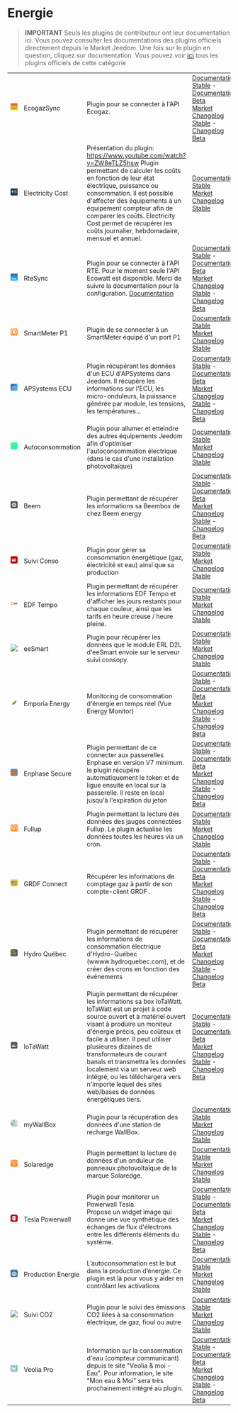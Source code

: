 
# Energie


>**IMPORTANT**
>Seuls les plugins de contributeur ont leur documentation ici. Vous pouvez consulter les documentations des plugins officiels directement depuis le Market Jeedom. Une fois sur le plugin en question, cliquez sur documentation.
>Vous pouvez voir [ici](https://market.jeedom.com/index.php?v=d&p=market&type=plugin&categorie=energy) tous les plugins officiels de cette catégorie


| | | | |
|--- | --- | --- | ---|
|<img src="EcogazSync/EcogazSync_icon.png" class="pluginLogo" width="100" />|EcogazSync|Plugin pour se connecter à l'API Ecogaz.|[Documentation Stable](https://github.com/impulsio/EcogazSync/blob/main/docs/fr_FR/index.md) - [Documentation Beta](https://github.com/impulsio/EcogazSync/blob/beta/docs/fr_FR/index.md)<br/>[Market](https://market.jeedom.com/index.php?v=d&p=market_display&id=4347)<br/>[Changelog Stable](https://github.com/impulsio/EcogazSync/blob/main/docs/fr_FR/changelog.md) - [Changelog Beta](https://github.com/impulsio/EcogazSync/blob/beta/docs/fr_FR/changelog.md)|
|<img src="ElectricityCost/ElectricityCost_icon.png" class="pluginLogo" width="100" />|Electricity Cost|Présentation du plugin: https://www.youtube.com/watch?v=ZW8eTLZ5hsw  Plugin permettant de calculer les coûts en fonction de leur état électrique, puissance ou consommation. Il est possible d'affecter des équipements à un équipement compteur afin de comparer les coûts. Electricity Cost permet de récupérer les coûts journalier, hebdomadaire, mensuel et annuel.|[Documentation Stable](https://hbedek.github.io/Jeedom_docs/docs/ElectricityCost/fr_FR/)<br/>[Market](https://market.jeedom.com/index.php?v=d&p=market_display&id=4179)<br/>[Changelog Stable](https://hbedek.github.io/Jeedom_docs/docs/ElectricityCost/fr_FR/changelog)|
|<img src="RteSync/RteSync_icon.png" class="pluginLogo" width="100" />|RteSync|Plugin pour se connecter à l'API RTE. Pour le moment seule l'API Ecowatt est disponible. Merci de suivre la documentation pour la configuration. [Documentation](https://github.com/impulsio/RteSync/blob/beta/docs/fr_FR/index.md)|[Documentation Stable](https://github.com/impulsio/RteSync/blob/main/docs/fr_FR/index.md) - [Documentation Beta](https://github.com/impulsio/RteSync/blob/beta/docs/fr_FR/index.md)<br/>[Market](https://market.jeedom.com/index.php?v=d&p=market_display&id=4338)<br/>[Changelog Stable](https://github.com/impulsio/RteSync/blob/main/docs/fr_FR/changelog.md) - [Changelog Beta](https://github.com/impulsio/RteSync/blob/beta/docs/fr_FR/changelog.md)|
|<img src="SmartMeterP1/SmartMeterP1_icon.png" class="pluginLogo" width="100" />|SmartMeter P1|Plugin de se connecter à un SmartMeter équipé d'un port P1|[Documentation Stable](https://mips2648.github.io/jeedom-plugins-docs/SmartMeterP1/fr_FR/)<br/>[Market](https://market.jeedom.com/index.php?v=d&p=market_display&id=4190)<br/>[Changelog Stable](https://mips2648.github.io/jeedom-plugins-docs/SmartMeterP1/fr_FR/changelog)|
|<img src="aps_ecu/aps_ecu_icon.png" class="pluginLogo" width="100" />|APSystems ECU|Plugin récupérant les données d'un ECU d'APSystems dans Jeedom. Il récupère les informations sur l'ECU, les micro-onduleurs, la puissance générée par module, les tensions, les températures...|[Documentation Stable](https://nchoiset.github.io/jeedom-plugins-doc/aps_ecu/fr_FR/index) - [Documentation Beta](https://nchoiset.github.io/jeedom-plugins-doc/aps_ecu/fr_FR/beta/index)<br/>[Market](https://market.jeedom.com/index.php?v=d&p=market_display&id=4318)<br/>[Changelog Stable](https://nchoiset.github.io/jeedom-plugins-doc/aps_ecu/fr_FR/changelog) - [Changelog Beta](https://nchoiset.github.io/jeedom-plugins-doc/aps_ecu/fr_FR/beta/changelog)|
|<img src="autoconso/autoconso_icon.png" class="pluginLogo" width="100" />|Autoconsommation|Plugin pour allumer et etteindre des autres équipements Jeedom afin d'optimiser l'autoconsommation électrique (dans le cas d'une installation photovoltaïque)|[Documentation Stable](https://bwibwi13.github.io/plugin-autoconso/fr_FR)<br/>[Market](https://market.jeedom.com/index.php?v=d&p=market_display&id=4322)<br/>[Changelog Stable](https://bwibwi13.github.io/plugin-autoconso/fr_FR/changelog)|
|<img src="beem/beem_icon.png" class="pluginLogo" width="100" />|Beem|Plugin permettant de récupérer les informations sa Beembox de chez Beem energy|[Documentation Stable](https://flobul-domotique.fr/presentation-et-documentation-du-plugin-beem-pour-jeedom/) - [Documentation Beta](https://flobul-domotique.fr/presentation-et-documentation-du-plugin-beem-pour-jeedom/)<br/>[Market](https://market.jeedom.com/index.php?v=d&p=market_display&id=4337)<br/>[Changelog Stable](https://flobul-domotique.fr/liste-des-versions-du-plugin-beem-pour-jeedom/) - [Changelog Beta](https://flobul-domotique.fr/liste-des-versions-du-plugin-beem-pour-jeedom/)|
|<img src="conso/conso_icon.png" class="pluginLogo" width="100" />|Suivi Conso|Plugin pour gérer sa consommation énergétique (gaz, électricité et eau) ainsi que sa production |[Documentation Stable](https://mickeys27.github.io/Docs/conso/fr_FR/)<br/>[Market](https://market.jeedom.com/index.php?v=d&p=market_display&id=1805)<br/>[Changelog Stable](https://mickeys27.github.io/Docs/conso/fr_FR/changelog)|
|<img src="edf_tempo/edf_tempo_icon.png" class="pluginLogo" width="100" />|EDF Tempo|Plugin permettant de récupérer les informations EDF Tempo et d'afficher les jours restants pour chaque couleur, ainsi que les tarifs en heure creuse / heure pleine.|[Documentation Stable](https://github.com/idoexp/jeedom_edf_tempo#edf-tempo-pour-jeedom)<br/>[Market](https://market.jeedom.com/index.php?v=d&p=market_display&id=4432)<br/>[Changelog Stable](https://github.com/idoexp/jeedom_edf_tempo#changelog)|
|<img src="eesmart/eesmart_icon.png" class="pluginLogo" width="100" />|eeSmart|Plugin pour récupérer les données que le module ERL D2L d'eeSmart envoie sur le serveur suivi.consopy.|[Documentation Stable](https://caelion.github.io/jeedom-plugins-documentation/eeSmart/fr_FR/)<br/>[Market](https://market.jeedom.com/index.php?v=d&p=market_display&id=3933)<br/>[Changelog Stable](https://caelion.github.io/jeedom-plugins-documentation/eeSmart/fr_FR/changelog)|
|<img src="emporiapro/emporiapro_icon.png" class="pluginLogo" width="100" />|Emporia Energy|Monitoring de consommation d'énergie en temps réel (Vue Energy Monitor)|[Documentation Stable](https://thanaus.github.io/jeedom_docs/plugins/emporiapro/fr_FR/) - [Documentation Beta](https://thanaus.github.io/jeedom_docs/plugins/emporiapro/fr_FR/)<br/>[Market](https://market.jeedom.com/index.php?v=d&p=market_display&id=4409)<br/>[Changelog Stable](https://thanaus.github.io/jeedom_docs/plugins/emporiapro/fr_FR/changelog) - [Changelog Beta](https://thanaus.github.io/jeedom_docs/plugins/emporiapro/fr_FR/changelog)|
|<img src="enphasesecur/enphasesecur_icon.png" class="pluginLogo" width="100" />|Enphase Secure|Plugin permettant de ce connecter aux passerelles Enphase en version V7 minimum.<br>le plugin récupére automatiquement le token et de ligue ensuite en local sur la passerelle. Il reste en local jusqu'à l'expiration du jeton|[Documentation Stable](https://cddu33.github.io/enphase_secure/fr_FR/index) - [Documentation Beta](https://cddu33.github.io/enphase_secure/fr_FR/beta_doc)<br/>[Market](https://market.jeedom.com/index.php?v=d&p=market_display&id=4334)<br/>[Changelog Stable](https://cddu33.github.io/enphase_secure/fr_FR/changelog) - [Changelog Beta](https://cddu33.github.io/enphase_secure/fr_FR/changelog_beta)|
|<img src="fullup/fullup_icon.png" class="pluginLogo" width="100" />|Fullup|Plugin permettant la lecture des données des jauges connectées Fullup. Le plugin actualise les données toutes les heures via un cron.|[Documentation Stable](https://mips2648.github.io/jeedom-plugins-docs/fullup/fr_FR/)<br/>[Market](https://market.jeedom.com/index.php?v=d&p=market_display&id=3445)<br/>[Changelog Stable](https://mips2648.github.io/jeedom-plugins-docs/fullup/fr_FR/changelog)|
|<img src="grdfConnect/grdfConnect_icon.png" class="pluginLogo" width="100" />|GRDF Connect|Récupérer les informations de comptage gaz à partir de son compte-client GRDF .|[Documentation Stable](https://limad.github.io/plugins-docs/plugin-grdfConnect/fr_FR) - [Documentation Beta](https://limad.github.io/plugins-docs/plugin-grdfConnect/fr_FR)<br/>[Market](https://market.jeedom.com/index.php?v=d&p=market_display&id=4381)<br/>[Changelog Stable](https://limad.github.io/plugins-docs/plugin-grdfConnect/fr_FR/changelog) - [Changelog Beta](https://limad.github.io/plugins-docs/plugin-grdfConnect/fr_FR/changelog)|
|<img src="hydroQuebec/hydroQuebec_icon.png" class="pluginLogo" width="100" />|Hydro Québec|Plugin permettant de récupérer les informations de consommation électrique d'Hydro-Québec (wwww.hydroquebec.com), et de créer des crons en fonction des événements|[Documentation Stable](http://fobsoft.github.io/jeedom-plugins-documentation/hydroQuebec/fr_FR) - [Documentation Beta](http://fobsoft.github.io/jeedom-plugins-documentation/hydroQuebec/fr_FR)<br/>[Market](https://market.jeedom.com/index.php?v=d&p=market_display&id=4243)<br/>[Changelog Stable](http://fobsoft.github.io/jeedom-plugins-documentation/hydroQuebec/fr_FR/changelog) - [Changelog Beta](http://fobsoft.github.io/jeedom-plugins-documentation/hydroQuebec/fr_FR/changelog)|
|<img src="iotawatt/iotawatt_icon.png" class="pluginLogo" width="100" />|IoTaWatt|Plugin permettant de récupérer les informations sa box IoTaWatt. IoTaWatt est un projet à code source ouvert et à matériel ouvert visant à produire un moniteur d'énergie précis, peu coûteux et facile à utiliser. Il peut utiliser plusieures dizaines de transformateurs de courant banals et transmettra les données localement via un serveur web intégré, ou les téléchargera vers n'importe lequel des sites web/bases de données énergétiques tiers.|[Documentation Stable](https://flobul-domotique.fr/presentation-et-documentation-du-plugin-iotawatt-pour-jeedom/) - [Documentation Beta](https://flobul-domotique.fr/presentation-et-documentation-du-plugin-iotawatt-pour-jeedom/)<br/>[Market](https://market.jeedom.com/index.php?v=d&p=market_display&id=4399)<br/>[Changelog Stable](https://flobul-domotique.fr/liste-des-versions-du-plugin-iotawatt-pour-jeedom/) - [Changelog Beta](https://flobul-domotique.fr/liste-des-versions-du-plugin-iotawatt-pour-jeedom/)|
|<img src="mywallbox/mywallbox_icon.png" class="pluginLogo" width="100" />|myWallBox|Plugin pour la récupération des données d'une station de recharge WallBox.|[Documentation Stable](https://github.com/CStan77/jeedom_doc/blob/main/myWallBox/readme.md)<br/>[Market](https://market.jeedom.com/index.php?v=d&p=market_display&id=4428)<br/>[Changelog Stable](https://github.com/CStan77/jeedom_doc/blob/main/myWallBox/changelog.md)|
|<img src="onduleursolaredge/onduleursolaredge_icon.png" class="pluginLogo" width="100" />|Solaredge|Plugin permettant la lecture de données d'un onduleur de panneaux photovoltaïque de la marque Solaredge.|[Documentation Stable](https://mips2648.github.io/jeedom-plugins-docs/onduleursolaredge/fr_FR/)<br/>[Market](https://market.jeedom.com/index.php?v=d&p=market_display&id=3440)<br/>[Changelog Stable](https://mips2648.github.io/jeedom-plugins-docs/onduleursolaredge/fr_FR/changelog)|
|<img src="powerwall/powerwall_icon.png" class="pluginLogo" width="100" />|Tesla Powerwall|Plugin pour monitorer un Powerwall Tesla.<br/>Propose un widget image qui donne une vue synthétique des échanges de flux d'électrons entre les différents éléments du système.|[Documentation Stable](https://vercorsio.github.io/jeedom-powerwall-plugin/fr_FR/) - [Documentation Beta](https://vercorsio.github.io/jeedom-powerwall-plugin/fr_FR/)<br/>[Market](https://market.jeedom.com/index.php?v=d&p=market_display&id=4377)<br/>[Changelog Stable](https://vercorsio.github.io/jeedom-powerwall-plugin/fr_FR/changelog) - [Changelog Beta](https://vercorsio.github.io/jeedom-powerwall-plugin/fr_FR/changelog)|
|<img src="prosommateur/prosommateur_icon.png" class="pluginLogo" width="100" />|Production Energie|L’autoconsommation est le but dans la production d’énergie. Ce plugin est là pour vous y aider en contrôlant les activations|[Documentation Stable](http://mika-nt28.github.io/Documentations/prosommateur/fr_FR)<br/>[Market](https://market.jeedom.com/index.php?v=d&p=market_display&id=3829)<br/>[Changelog Stable](https://mika-nt28.github.io/Documentations/prosommateur/fr_FR/changelog)|
|<img src="suiviCO2/suiviCO2_icon.png" class="pluginLogo" width="100" />|Suivi CO2|Plugin pour le suivi des émissions CO2 liées à sa consommation électrique, de gaz, fioul ou autre|[Documentation Stable](https://agp42.github.io/suiviCO2/fr_FR)<br/>[Market](https://market.jeedom.com/index.php?v=d&p=market_display&id=3929)<br/>[Changelog Stable](https://agp42.github.io/suiviCO2/fr_FR/changelog)|
|<img src="veoliapro/veoliapro_icon.png" class="pluginLogo" width="100" />|Veolia Pro|Information sur la consommation d'eau (compteur communicant) depuis le site "Veolia & moi - Eau". Pour information, le site "Mon eau & Moi" sera très prochainement intégré au plugin.|[Documentation Stable](https://thanaus.github.io/jeedom_docs/plugins/veoliapro/fr_FR/) - [Documentation Beta](https://thanaus.github.io/jeedom_docs/plugins/veoliapro/fr_FR/)<br/>[Market](https://market.jeedom.com/index.php?v=d&p=market_display&id=4331)<br/>[Changelog Stable](https://thanaus.github.io/jeedom_docs/plugins/veoliapro/fr_FR/changelog) - [Changelog Beta](https://thanaus.github.io/jeedom_docs/plugins/veoliapro/fr_FR/changelog)|
